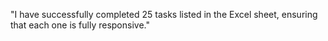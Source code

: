 "I have successfully completed 25 tasks listed in the Excel sheet, ensuring that each one is fully responsive."
